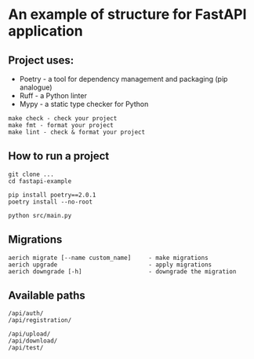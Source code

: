 # An example of structure for FastAPI application


## Project uses:
* Poetry - a tool for dependency management and packaging (pip analogue)
* Ruff - a Python linter
* Mypy - a static type checker for Python
```
make check - check your project
make fmt - format your project
make lint - check & format your project
```


###
## How to run a project
```
git clone ...
cd fastapi-example
```
```
pip install poetry==2.0.1
poetry install --no-root
```
```
python src/main.py
```

###
## Migrations
```
aerich migrate [--name custom_name]     - make migrations
aerich upgrade                          - apply migrations
aerich downgrade [-h]                   - downgrade the migration
```

###
## Available paths
```
/api/auth/
/api/registration/

/api/upload/
/api/download/
/api/test/
```
